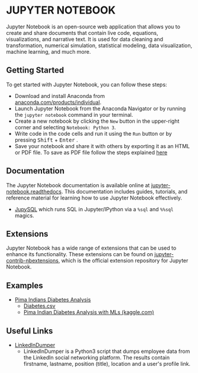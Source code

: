 # JUPYTER NOTEBOOK

Jupyter Notebook is an open-source web application that allows you to create and share documents that contain live code, equations, visualizations, and narrative text. It is used for data cleaning and transformation, numerical simulation, statistical modeling, data visualization, machine learning, and much more.

## Getting Started

To get started with Jupyter Notebook, you can follow these steps:

- Download and install Anaconda from [anaconda.com/products/individual](https://www.anaconda.com/download).
- Launch Jupyter Notebook from the Anaconda Navigator or by running the `jupyter notebook` command in your terminal.
- Create a new notebook by clicking the `New` button in the upper-right corner and selecting `Notebook: Python 3`.
- Write code in the code cells and run it using the `Run` button or by pressing <kbd>Shift</kbd> + <kbd>Enter</kbd> .
- Save your notebook and share it with others by exporting it as an HTML or PDF file. To save as PDF file follow the steps explained [here](../linux/01.setup.necessary.features.on.linux.md#convert-output-to-pdf)

## Documentation

The Jupyter Notebook documentation is available online at [jupyter-notebook.readthedocs](https://jupyter-notebook.readthedocs.io/en/stable/). This documentation includes guides, tutorials, and reference material for learning how to use Jupyter Notebook effectively.

- [JupySQL](https://github.com/ploomber/jupysql) which runs SQL in Jupyter/IPython via a `%sql` and `%%sql` magics.

## Extensions

Jupyter Notebook has a wide range of extensions that can be used to enhance its functionality. These extensions can be found on [jupyter-contrib-nbextensions](https://jupyter-contrib-nbextensions.readthedocs.io/en/latest/install.html), which is the official extension repository for Jupyter Notebook.

## Examples

- [Pima Indians Diabetes Analysis](./example.diabetes/pima.indians.diabetes.analysis.ipynb)
  - [Diabetes.csv](./example.diabetes/diabetes.csv)
  - [Pima Indian Diabetes Analysis with MLs (kaggle.com)](https://www.kaggle.com/code/siykim/pima-indian-diabetes-analysis-with-mls/notebook?scriptVersionId=20681301)

## Useful Links

- [LinkedInDumper](https://www.kitploit.com/2023/06/linkedindumper-tool-to-dump-company.html)
  - LinkedInDumper is a Python3 script that dumps employee data from the LinkedIn social networking platform. The results contain firstname, lastname, position (title), location and a user's profile link.
